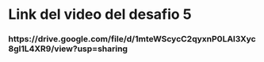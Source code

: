 <h1>Link del video del desafio 5</h1>
<h3>https://drive.google.com/file/d/1mteWScycC2qyxnP0LAl3Xyc8gl1L4XR9/view?usp=sharing</h3>
<br>

